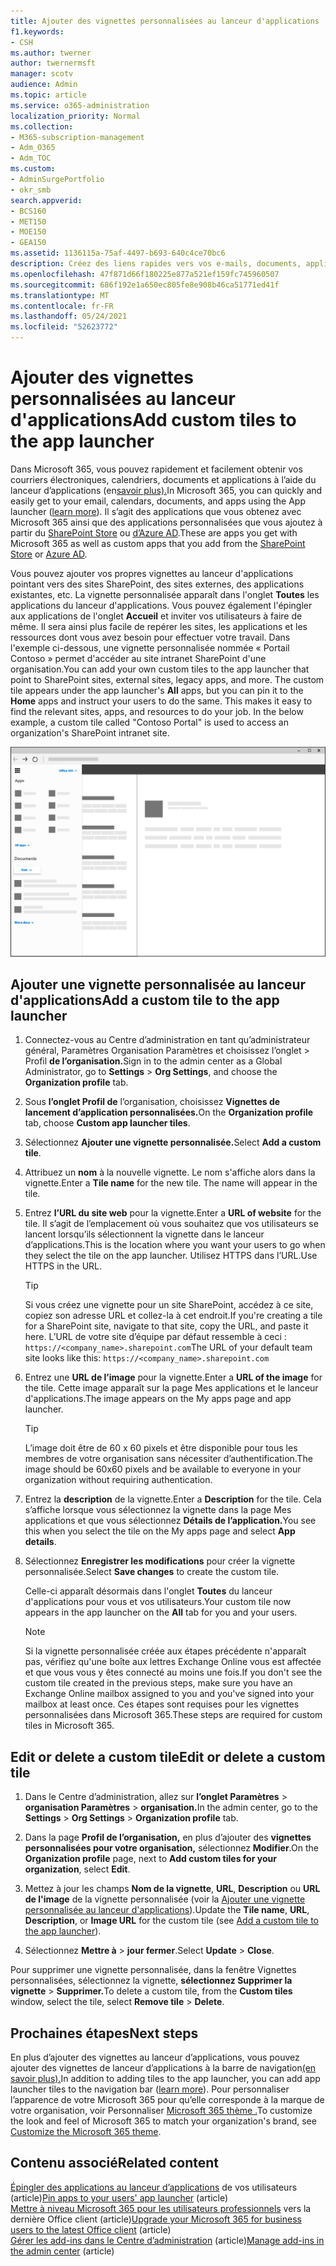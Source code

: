 ```yaml
---
title: Ajouter des vignettes personnalisées au lanceur d'applications
f1.keywords:
- CSH
ms.author: twerner
author: twernermsft
manager: scotv
audience: Admin
ms.topic: article
ms.service: o365-administration
localization_priority: Normal
ms.collection:
- M365-subscription-management
- Adm_O365
- Adm_TOC
ms.custom:
- AdminSurgePortfolio
- okr_smb
search.appverid:
- BCS160
- MET150
- MOE150
- GEA150
ms.assetid: 1136115a-75af-4497-b693-640c4ce70bc6
description: Créez des liens rapides vers vos e-mails, documents, applications, sites SharePoint, sites externes et autres ressources en ajoutant des vignettes personnalisées au lanceur d’applications.
ms.openlocfilehash: 47f871d66f180225e877a521ef159fc745960507
ms.sourcegitcommit: 686f192e1a650ec805fe8e908b46ca51771ed41f
ms.translationtype: MT
ms.contentlocale: fr-FR
ms.lasthandoff: 05/24/2021
ms.locfileid: "52623772"
---
```

# <a name="add-custom-tiles-to-the-app-launcher"></a><span data-ttu-id="1e851-103">Ajouter des vignettes personnalisées au lanceur d'applications</span><span class="sxs-lookup"><span data-stu-id="1e851-103">Add custom tiles to the app launcher</span></span>

<span data-ttu-id="1e851-104">Dans Microsoft 365, vous pouvez rapidement et facilement obtenir vos courriers électroniques, calendriers, documents et applications à l’aide du lanceur d’applications (en[savoir plus).](https://support.microsoft.com/office/79f12104-6fed-442f-96a0-eb089a3f476a)</span><span class="sxs-lookup"><span data-stu-id="1e851-104">In Microsoft 365, you can quickly and easily get to your email, calendars, documents, and apps using the App launcher ([learn more](https://support.microsoft.com/office/79f12104-6fed-442f-96a0-eb089a3f476a)).</span></span> <span data-ttu-id="1e851-105">Il s’agit des applications que vous obtenez avec Microsoft 365 ainsi que des applications personnalisées que vous ajoutez à partir du [SharePoint Store](https://support.microsoft.com/office/dd98e50e-d3db-4ecb-9bb7-82b189822d43) ou [d’Azure AD](/previous-versions/office/office-365-api/).</span><span class="sxs-lookup"><span data-stu-id="1e851-105">These are apps you get with Microsoft 365 as well as custom apps that you add from the [SharePoint Store](https://support.microsoft.com/office/dd98e50e-d3db-4ecb-9bb7-82b189822d43) or [Azure AD](/previous-versions/office/office-365-api/).</span></span>
  
<span data-ttu-id="1e851-p102">Vous pouvez ajouter vos propres vignettes au lanceur d'applications pointant vers des sites SharePoint, des sites externes, des applications existantes, etc. La vignette personnalisée apparaît dans l'onglet **Toutes** les applications du lanceur d'applications. Vous pouvez également l'épingler aux applications de l'onglet **Accueil** et inviter vos utilisateurs à faire de même. Il sera ainsi plus facile de repérer les sites, les applications et les ressources dont vous avez besoin pour effectuer votre travail. Dans l'exemple ci-dessous, une vignette personnalisée nommée « Portail Contoso » permet d'accéder au site intranet SharePoint d'une organisation.</span><span class="sxs-lookup"><span data-stu-id="1e851-p102">You can add your own custom tiles to the app launcher that point to SharePoint sites, external sites, legacy apps, and more. The custom tile appears under the app launcher's **All** apps, but you can pin it to the **Home** apps and instruct your users to do the same. This makes it easy to find the relevant sites, apps, and resources to do your job. In the below example, a custom tile called "Contoso Portal" is used to access an organization's SharePoint intranet site.</span></span> 
  
![Lanceur d'applications](../../media/7acc06cc-ac7a-4c6e-8ea7-81570a5bdbab.png)
  
## <a name="add-a-custom-tile-to-the-app-launcher"></a><span data-ttu-id="1e851-111">Ajouter une vignette personnalisée au lanceur d'applications</span><span class="sxs-lookup"><span data-stu-id="1e851-111">Add a custom tile to the app launcher</span></span>

1. <span data-ttu-id="1e851-112">Connectez-vous au Centre d’administration en tant qu’administrateur général, Paramètres Organisation Paramètres et choisissez l’onglet  >  Profil **de l’organisation.**</span><span class="sxs-lookup"><span data-stu-id="1e851-112">Sign in to the admin center as a Global Administrator, go to **Settings** > **Org Settings**, and choose the **Organization profile** tab.</span></span>
    
2. <span data-ttu-id="1e851-113">Sous **l’onglet Profil de** l’organisation, choisissez **Vignettes de lancement d’application personnalisées.**</span><span class="sxs-lookup"><span data-stu-id="1e851-113">On the **Organization profile** tab, choose **Custom app launcher tiles**.</span></span>
  
3. <span data-ttu-id="1e851-114">Sélectionnez **Ajouter une vignette personnalisée.**</span><span class="sxs-lookup"><span data-stu-id="1e851-114">Select **Add a custom tile**.</span></span> 
  
4. <span data-ttu-id="1e851-p103">Attribuez un **nom** à la nouvelle vignette. Le nom s'affiche alors dans la vignette.</span><span class="sxs-lookup"><span data-stu-id="1e851-p103">Enter a **Tile name** for the new tile. The name will appear in the tile.</span></span> 
    
5. <span data-ttu-id="1e851-117">Entrez **l’URL du site web** pour la vignette.</span><span class="sxs-lookup"><span data-stu-id="1e851-117">Enter a **URL of website** for the tile.</span></span> <span data-ttu-id="1e851-118">Il s’agit de l’emplacement où vous souhaitez que vos utilisateurs se lancent lorsqu’ils sélectionnent la vignette dans le lanceur d’applications.</span><span class="sxs-lookup"><span data-stu-id="1e851-118">This is the location where you want your users to go when they select the tile on the app launcher.</span></span> <span data-ttu-id="1e851-119">Utilisez HTTPS dans l’URL.</span><span class="sxs-lookup"><span data-stu-id="1e851-119">Use HTTPS in the URL.</span></span>

    > [!TIP]
    > <span data-ttu-id="1e851-120">Si vous créez une vignette pour un site SharePoint, accédez à ce site, copiez son adresse URL et collez-la à cet endroit.</span><span class="sxs-lookup"><span data-stu-id="1e851-120">If you're creating a tile for a SharePoint site, navigate to that site, copy the URL, and paste it here.</span></span> <span data-ttu-id="1e851-121">L’URL de votre site d’équipe par défaut ressemble à ceci : `https://<company_name>.sharepoint.com`</span><span class="sxs-lookup"><span data-stu-id="1e851-121">The URL of your default team site looks like this: `https://<company_name>.sharepoint.com`</span></span> 
  
6. <span data-ttu-id="1e851-122">Entrez une **URL de l’image** pour la vignette.</span><span class="sxs-lookup"><span data-stu-id="1e851-122">Enter a **URL of the image** for the tile.</span></span> <span data-ttu-id="1e851-123">Cette image apparaît sur la page Mes applications et le lanceur d'applications.</span><span class="sxs-lookup"><span data-stu-id="1e851-123">The image appears on the My apps page and app launcher.</span></span>

    > [!TIP]
    > <span data-ttu-id="1e851-124">L’image doit être de 60 x 60 pixels et être disponible pour tous les membres de votre organisation sans nécessiter d’authentification.</span><span class="sxs-lookup"><span data-stu-id="1e851-124">The image should be 60x60 pixels and be available to everyone in your organization without requiring authentication.</span></span>

7. <span data-ttu-id="1e851-125">Entrez la **description** de la vignette.</span><span class="sxs-lookup"><span data-stu-id="1e851-125">Enter a **Description** for the tile.</span></span> <span data-ttu-id="1e851-126">Cela s’affiche lorsque vous sélectionnez la vignette dans la page Mes applications et que vous sélectionnez **Détails de l’application.**</span><span class="sxs-lookup"><span data-stu-id="1e851-126">You see this when you select the tile on the My apps page and select **App details**.</span></span> 
  
8. <span data-ttu-id="1e851-127">Sélectionnez **Enregistrer les modifications** pour créer la vignette personnalisée.</span><span class="sxs-lookup"><span data-stu-id="1e851-127">Select **Save changes** to create the custom tile.</span></span> 
    
    <span data-ttu-id="1e851-128">Celle-ci apparaît désormais dans l'onglet **Toutes** du lanceur d'applications pour vous et vos utilisateurs.</span><span class="sxs-lookup"><span data-stu-id="1e851-128">Your custom tile now appears in the app launcher on the **All** tab for you and your users.</span></span> 

    > [!NOTE]
    > <span data-ttu-id="1e851-129">Si la vignette personnalisée créée aux étapes précédente n'apparaît pas, vérifiez qu'une boîte aux lettres Exchange Online vous est affectée et que vous vous y êtes connecté au moins une fois.</span><span class="sxs-lookup"><span data-stu-id="1e851-129">If you don't see the custom tile created in the previous steps, make sure you have an Exchange Online mailbox assigned to you and you've signed into your mailbox at least once.</span></span> <span data-ttu-id="1e851-130">Ces étapes sont requises pour les vignettes personnalisées dans Microsoft 365.</span><span class="sxs-lookup"><span data-stu-id="1e851-130">These steps are required for custom tiles in Microsoft 365.</span></span> 
  
## <a name="edit-or-delete-a-custom-tile"></a><span data-ttu-id="1e851-131">Edit or delete a custom tile</span><span class="sxs-lookup"><span data-stu-id="1e851-131">Edit or delete a custom tile</span></span>

1. <span data-ttu-id="1e851-132">Dans le Centre d’administration, allez sur **l’onglet Paramètres**  >  **organisation Paramètres**  >  **organisation.**</span><span class="sxs-lookup"><span data-stu-id="1e851-132">In the admin center, go to the **Settings** > **Org Settings** > **Organization profile** tab.</span></span>
    
2. <span data-ttu-id="1e851-133">Dans la page **Profil de l’organisation,** en plus d’ajouter des   **vignettes personnalisées pour votre organisation,** sélectionnez **Modifier**.</span><span class="sxs-lookup"><span data-stu-id="1e851-133">On the **Organization profile** page, next to   **Add custom tiles for your organization**, select **Edit**.</span></span>

3. <span data-ttu-id="1e851-134">Mettez à jour les champs **Nom de la vignette**, **URL**, **Description** ou **URL de l'image** de la vignette personnalisée (voir la [Ajouter une vignette personnalisée au lanceur d'applications](#add-a-custom-tile-to-the-app-launcher)).</span><span class="sxs-lookup"><span data-stu-id="1e851-134">Update the **Tile name**, **URL**, **Description**, or **Image URL** for the custom tile (see [Add a custom tile to the app launcher](#add-a-custom-tile-to-the-app-launcher)).</span></span>
    
4. <span data-ttu-id="1e851-135">Sélectionnez **Mettre à** \> **jour fermer**.</span><span class="sxs-lookup"><span data-stu-id="1e851-135">Select **Update** \> **Close**.</span></span> 
    
<span data-ttu-id="1e851-136">Pour supprimer une vignette  personnalisée, dans la fenêtre Vignettes personnalisées, sélectionnez la vignette, **sélectionnez Supprimer la vignette**  >  **Supprimer.**</span><span class="sxs-lookup"><span data-stu-id="1e851-136">To delete a custom tile, from the **Custom tiles** window, select the tile, select **Remove tile** > **Delete**.</span></span> 
  
## <a name="next-steps"></a><span data-ttu-id="1e851-137">Prochaines étapes</span><span class="sxs-lookup"><span data-stu-id="1e851-137">Next steps</span></span>

<span data-ttu-id="1e851-138">En plus d’ajouter des vignettes au lanceur d’applications, vous pouvez ajouter des vignettes de lanceur d’applications à la barre de navigation[(en savoir plus).](https://support.microsoft.com/office/eb34a21b-52fa-4fbf-a8d5-146132242985)</span><span class="sxs-lookup"><span data-stu-id="1e851-138">In addition to adding tiles to the app launcher, you can add app launcher tiles to the navigation bar ([learn more](https://support.microsoft.com/office/eb34a21b-52fa-4fbf-a8d5-146132242985)).</span></span> <span data-ttu-id="1e851-139">Pour personnaliser l’apparence de votre Microsoft 365 pour qu’elle corresponde à la marque de votre organisation, voir Personnaliser [Microsoft 365 thème .](../setup/customize-your-organization-theme.md)</span><span class="sxs-lookup"><span data-stu-id="1e851-139">To customize the look and feel of Microsoft 365 to match your organization's brand, see [Customize the Microsoft 365 theme](../setup/customize-your-organization-theme.md).</span></span>

## <a name="related-content"></a><span data-ttu-id="1e851-140">Contenu associé</span><span class="sxs-lookup"><span data-stu-id="1e851-140">Related content</span></span>

<span data-ttu-id="1e851-141">[Épingler des applications au lanceur d’applications](pin-apps-to-app-launcher.md) de vos utilisateurs (article)</span><span class="sxs-lookup"><span data-stu-id="1e851-141">[Pin apps to your users' app launcher](pin-apps-to-app-launcher.md) (article)</span></span>\
<span data-ttu-id="1e851-142">[Mettre à niveau Microsoft 365 pour les utilisateurs professionnels](../setup/upgrade-users-to-latest-office-client.md) vers la dernière Office client (article)</span><span class="sxs-lookup"><span data-stu-id="1e851-142">[Upgrade your Microsoft 365 for business users to the latest Office client](../setup/upgrade-users-to-latest-office-client.md) (article)</span></span>\
<span data-ttu-id="1e851-143">[Gérer les add-ins dans le Centre d’administration](../manage/manage-addins-in-the-admin-center.md) (article)</span><span class="sxs-lookup"><span data-stu-id="1e851-143">[Manage add-ins in the admin center](../manage/manage-addins-in-the-admin-center.md) (article)</span></span>
